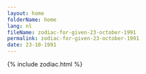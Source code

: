 ```yaml
---
layout: home
folderName: home
lang: nl
fileName: zodiac-for-given-23-october-1991
permalink: zodiac-for-given-23-october-1991
date: 23-10-1991
---
```

{% include zodiac.html %}
